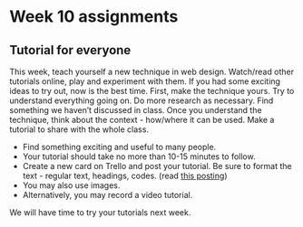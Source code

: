 # Week 10 assignments

## Tutorial for everyone
This week, teach yourself a new technique in web design. Watch/read other tutorials online, play and experiment with them. If you had some exciting ideas to try out, now is the best time. First, make the technique yours. Try to understand everything going on. Do more research as necessary. Find something we haven’t discussed in class. Once you understand the technique, think about the context - how/where it can be used. Make a tutorial to share with the whole class.

- Find something exciting and useful to many people.
- Your tutorial should take no more than 10-15 minutes to follow.
- Create a new card on Trello and post your tutorial. Be sure to format the text - regular text, headings, codes. (read [this posting](http://help.trello.com/article/821-using-markdown-in-trello))
- You may also use images.
- Alternatively, you may record a video tutorial.

We will have time to try your tutorials next week.
